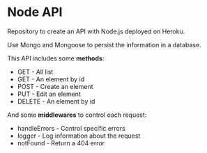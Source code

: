 # Node API

Repository to create an API with Node.js deployed on Heroku.

Use Mongo and Mongoose to persist the information in a database.

This API includes some **methods**:

- GET - All list
- GET - An element by id
- POST - Create an element
- PUT - Edit an element
- DELETE - An element by id

And some **middlewares** to control each request:

- handleErrors - Control specific errors
- logger - Log information about the request
- notFound - Return a 404 error
